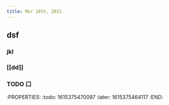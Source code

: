 ```yaml
---
title: Mar 10th, 2021
---
```


## dsf
### jkl
### [[dd]]
### TODO 口
:PROPERTIES:
:todo: 1615375470097
:later: 1615375464117
:END:
###
